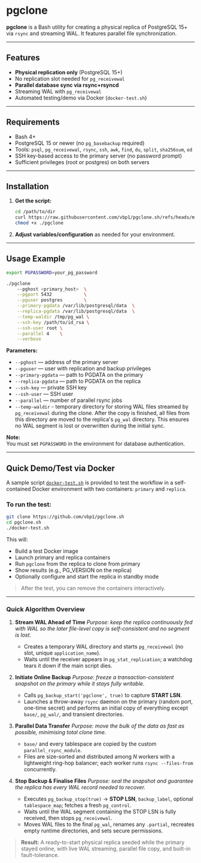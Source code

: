 # pgclone

**pgclone** is a Bash utility for creating a physical replica of PostgreSQL 15+ via `rsync` and streaming WAL. It features parallel file synchronization.

---

## Features

- **Physical replication only** (PostgreSQL 15+)
- No replication slot needed for `pg_receivewal`
- **Parallel database sync via rsync+rsyncd**
- Streaming WAL with `pg_receivewal`
- Automated testing/demo via Docker (`docker-test.sh`)

---

## Requirements

- Bash 4+
- PostgreSQL 15 or newer (no `pg_basebackup` required)
- Tools: `psql`, `pg_receivewal`, `rsync`, `ssh`, `awk`, `find`, `du`, `split`, `sha256sum`, `od`
- SSH key-based access to the primary server (no password prompt)
- Sufficient privileges (root or postgres) on both servers

---

## Installation

1. **Get the script:**
    ```bash
    cd /path/to/dir
    curl https://raw.githubusercontent.com/vbp1/pgclone.sh/refs/heads/main/pgclone
    chmod +x ./pgclone
    ```

2. **Adjust variables/configuration** as needed for your environment.

---

## Usage Example

```bash
export PGPASSWORD=your_pg_password

./pgclone   
    --pghost <primary_host>  \
    --pgport 5432            \
    --pguser postgres        \
    --primary-pgdata /var/lib/postgresql/data  \
    --replica-pgdata /var/lib/postgresql/data  \
    --temp-waldir /tmp/pg_wal \
    --ssh-key /path/to/id_rsa \
    --ssh-user root \
    --parallel 4    \
    --verbose
```

**Parameters:**
- `--pghost`           — address of the primary server
- `--pguser`           — user with replication and backup privileges
- `--primary-pgdata`   — path to PGDATA on the primary
- `--replica-pgdata`   — path to PGDATA on the replica
- `--ssh-key`          — private SSH key
- `--ssh-user`         — SSH user
- `--parallel`         — number of parallel rsync jobs
- `--temp-waldir`      - temporary directory for storing WAL files streamed by `pg_receivewal` during the clone.  After the copy is finished, all files from this directory are moved to the replica's `pg_wal` directory. This ensures no WAL segment is lost or overwritten during the initial sync.


**Note:**  
You must set `PGPASSWORD` in the environment for database authentication.

---

## Quick Demo/Test via Docker

A sample script [`docker-test.sh`](./docker-test.sh) is provided to test the workflow in a self-contained Docker environment with two containers: `primary` and `replica`.

### To run the test:

```bash
git clone https://github.com/vbp1/pgclone.sh 
cd pgclone.sh
./docker-test.sh
```
This will:
- Build a test Docker image
- Launch primary and replica containers
- Run `pgclone` from the replica to clone from primary
- Show results (e.g., PG_VERSION on the replica)
- Optionally configure and start the replica in standby mode

> After the test, you can remove the containers interactively.

---
### Quick Algorithm Overview

1. **Stream WAL Ahead of Time**
   *Purpose: keep the replica continuously fed with WAL so the later file-level copy is self-consistent and no segment is lost.*

   * Creates a temporary WAL directory and starts `pg_receivewal` (no slot, unique `application_name`).
   * Waits until the receiver appears in `pg_stat_replication`; a watchdog tears it down if the main script dies.

2. **Initiate Online Backup**
   *Purpose: freeze a transaction-consistent snapshot on the primary while it stays fully writable.*

   * Calls `pg_backup_start('pgclone', true)` to capture **START LSN**.
   * Launches a throw-away `rsync` daemon on the primary (random port, one-time secret) and performs an initial copy of everything except `base/`, `pg_wal/`, and transient directories.

3. **Parallel Data Transfer**
   *Purpose: move the bulk of the data as fast as possible, minimising total clone time.*

   * `base/` and every tablespace are copied by the custom `parallel_rsync_module`.
   * Files are size-sorted and distributed among *N* workers with a lightweight ring-hop balancer; each worker runs `rsync --files-from` concurrently.

4. **Stop Backup & Finalise Files**
   *Purpose: seal the snapshot and guarantee the replica has every WAL record needed to recover.*

   * Executes `pg_backup_stop(true)` → **STOP LSN**, `backup_label`, optional `tablespace_map`; fetches a fresh `pg_control`.
   * Waits until the WAL segment containing the STOP LSN is fully received, then stops `pg_receivewal`.
   * Moves WAL files to the final `pg_wal`, renames any `.partial`, recreates empty runtime directories, and sets secure permissions.

> **Result:** A ready-to-start physical replica seeded while the primary stayed online, with live WAL streaming, parallel file copy, and built-in fault-tolerance.

